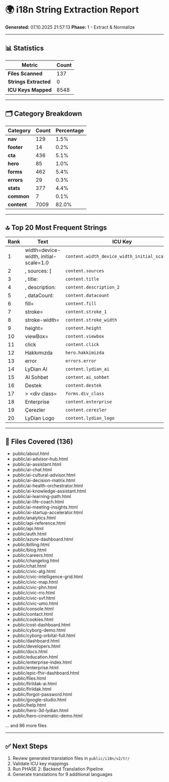 # 🌍 i18n String Extraction Report

**Generated:** 07.10.2025 21:57:13
**Phase:** 1 - Extract & Normalize

---

## 📊 Statistics

| Metric | Count |
|--------|-------|
| **Files Scanned** | 137 |
| **Strings Extracted** | 0 |
| **ICU Keys Mapped** | 8548 |

---

## 🗂️ Category Breakdown

| Category | Count | Percentage |
|----------|-------|------------|
| **nav** | 129 | 1.5% |
| **footer** | 14 | 0.2% |
| **cta** | 436 | 5.1% |
| **hero** | 85 | 1.0% |
| **forms** | 462 | 5.4% |
| **errors** | 29 | 0.3% |
| **stats** | 377 | 4.4% |
| **common** | 7 | 0.1% |
| **content** | 7009 | 82.0% |

---

## 🔝 Top 20 Most Frequent Strings

| Rank | Text | ICU Key | Category | Occurrences |
|------|------|---------|----------|-------------|
| 1 | width=device-width, initial-scale=1.0 | `content.width_device_width_initial_scale_1_0` | content | 96 |
| 2 | , sources: [ | `content.sources` | content | 68 |
| 3 | , title: | `content.title` | content | 66 |
| 4 | , description: | `content.description_2` | content | 62 |
| 5 | , dataCount: | `content.datacount` | content | 62 |
| 6 | fill= | `content.fill` | content | 56 |
| 7 | stroke= | `content.stroke_1` | content | 47 |
| 8 | stroke-width= | `content.stroke_width` | content | 45 |
| 9 | height= | `content.height` | content | 44 |
| 10 | viewBox= | `content.viewbox` | content | 43 |
| 11 | click | `content.click` | content | 40 |
| 12 | Hakkımızda | `hero.hakkimizda` | hero | 31 |
| 13 | error | `errors.error` | errors | 30 |
| 14 | LyDian AI | `content.lydian_ai` | content | 29 |
| 15 | AI Sohbet | `content.ai_sohbet` | content | 27 |
| 16 | Destek | `content.destek` | content | 27 |
| 17 | > <div class= | `forms.div_class` | forms | 27 |
| 18 | Enterprise | `content.enterprise` | content | 26 |
| 19 | Çerezler | `content.cerezler` | content | 26 |
| 20 | LyDian Logo | `content.lydian_logo` | content | 26 |

---

## 📁 Files Covered (136)

- public/about.html
- public/ai-advisor-hub.html
- public/ai-assistant.html
- public/ai-chat.html
- public/ai-cultural-advisor.html
- public/ai-decision-matrix.html
- public/ai-health-orchestrator.html
- public/ai-knowledge-assistant.html
- public/ai-learning-path.html
- public/ai-life-coach.html
- public/ai-meeting-insights.html
- public/ai-startup-accelerator.html
- public/analytics.html
- public/api-reference.html
- public/api.html
- public/auth.html
- public/azure-dashboard.html
- public/billing.html
- public/blog.html
- public/careers.html
- public/changelog.html
- public/chat.html
- public/civic-atg.html
- public/civic-intelligence-grid.html
- public/civic-map.html
- public/civic-phn.html
- public/civic-rro.html
- public/civic-svf.html
- public/civic-umo.html
- public/console.html
- public/contact.html
- public/cookies.html
- public/cost-dashboard.html
- public/cyborg-demo.html
- public/cyborg-orbital-full.html
- public/dashboard.html
- public/developers.html
- public/docs.html
- public/education.html
- public/enterprise-index.html
- public/enterprise.html
- public/epic-fhir-dashboard.html
- public/files.html
- public/firildak-ai.html
- public/firildak.html
- public/forgot-password.html
- public/google-studio.html
- public/help.html
- public/hero-3d-lydian.html
- public/hero-cinematic-demo.html

... and 86 more files

---

## ✅ Next Steps

1. Review generated translation files in `public/i18n/v2/tr/`
2. Validate ICU key mappings
3. Run PHASE 2: Backend Translation Pipeline
4. Generate translations for 9 additional languages
